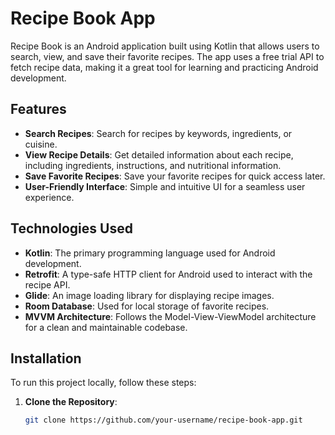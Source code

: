 # Recipe Book App


Recipe Book is an Android application built using Kotlin that allows users to search, view, and save their favorite recipes. The app uses a free trial API to fetch recipe data, making it a great tool for learning and practicing Android development.

## Features

- **Search Recipes**: Search for recipes by keywords, ingredients, or cuisine.
- **View Recipe Details**: Get detailed information about each recipe, including ingredients, instructions, and nutritional information.
- **Save Favorite Recipes**: Save your favorite recipes for quick access later.
- **User-Friendly Interface**: Simple and intuitive UI for a seamless user experience.

## Technologies Used

- **Kotlin**: The primary programming language used for Android development.
- **Retrofit**: A type-safe HTTP client for Android used to interact with the recipe API.
- **Glide**: An image loading library for displaying recipe images.
- **Room Database**: Used for local storage of favorite recipes.
- **MVVM Architecture**: Follows the Model-View-ViewModel architecture for a clean and maintainable codebase.

## Installation

To run this project locally, follow these steps:

1. **Clone the Repository**:
   ```bash
   git clone https://github.com/your-username/recipe-book-app.git
